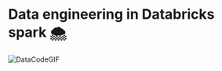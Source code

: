 # Data engineering in Databricks spark 🌨️

![DataCodeGIF](https://github.com/DOX69/Databricks_for_data_engineer/assets/163923520/237f2b18-05c0-4158-97d3-f2ba889dc38f)

